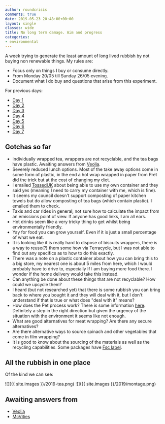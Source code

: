 ```yaml
---
author: roundcrisis
comments: true
date: 2019-05-23 20:48:00+00:00
layout: single
classes: wide
title: No long term damage. Aim and progress
categories:
- environmental
---
```


A week trying to generate the least amount of long lived rubbish by not buying non renewable things. My rules are:

* Focus only on things I buy or consume directly.
* From Monday 20/05 till Sunday 26/05 evening.
* Document what I do buy and questions that arise from this experiment.

For previous days:

* [Day 1](http://www.roundcrisis.com/2019/05/20/no-longter-damage-1/)
* [Day 2](http://www.roundcrisis.com/2019/05/21/no-longter-damage-2/)
* [Day 3](http://www.roundcrisis.com/2019/05/22/no-longer-damage-3/)
* [Day 4](http://www.roundcrisis.com/2019/05/23/no-longter-damage-4/)
* [Day 5](http://www.roundcrisis.com/2019/05/24/no-longer-damage-5/)
* [Day 6](http://www.roundcrisis.com/2019/05/25/no-longer-damage-6/)
* [Day 7](http://www.roundcrisis.com/2019/05/26/no-longer-damage-7/)

## Gotchas so far

* Individually wrapped tea, wrappers are not recyclable, and the tea bags have plastic. Awaiting answers from [Veolia](https://twitter.com/silverSpoon/status/1131620052451635201).
* Severely reduced lunch options. Most of the take away options come in some form of plastic, in the end a hot wrap wrapped in paper from Pret did the trick but at the cost of changing my diet.
* I emailed [TossedUK](https://tosseduk.com/) about being able to use my own container and they said yes (meaning I need to carry my container with me, which is fine).
* It seems my council doesn't support composting of paper kitchen towels but do allow composting of tea bags (which contain plastic). I emailed them to check.
* Taxis and car rides in general, not sure how to calculate the impact from an emissions point of view. If anyone has good links, I am all ears.
* Hot drinks seem like a very tricky thing to get whilst being environmentally friendly.
* Yay for food you can grow yourself. Even if it is just a small percentage of what we eat.
* It is looking like it is really hard to dispose of biscuits wrappers, there is a way to reuse(?) them some how via Terracycle, but I was not able to find out any specifics as to how to do this exactly.
* There was a note on a plastic container about how you can bring this to a big store, my nearest one is about 5 miles from here, which I would probably have to drive to, especially If I am buying more food there.  I wonder if the home delivery would take this instead.
* Can anything be done about these things that are not recyclable? How could we upcycle them?
* I heard (but not researched yet) that there is some rubbish you can bring back to where you bought it and they will deal with it, but I don't understand if that is true or what does "deal with it" means? 
* How does the Pet process work? There is some information [here](https://www.thebalancesmb.com/recycling-polyethylene-terephthalate-pet-2877869). Definitely a step in the right direction but given the urgency of the situation with the environment it seems like not enough.
* What are good alternatives for meat wrapping? Are there any secure alternatives?
* Are there alternative ways to source spinach and other vegetables that come in film wrapping? 
* It is good to know about the sourcing of the materials as well as the recycling capabilities. Some packages have [Fsc label](https://ic.fsc.org/en/choosing-fsc/fsc-labels).

## All the rubbish in one place

Of the kind we can see:

![]({{ site.images }}/2019-tea.png)
![]({{ site.images }}/2019/montage.png)

## Awaiting answers from

* [Veolia](https://twitter.com/silverSpoon/status/1131620052451635201)
* [McVities](https://twitter.com/silverSpoon/status/1131628993147486210)
